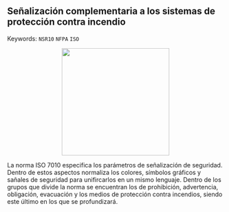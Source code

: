 ## Señalización complementaria a los sistemas de protección contra incendio
Keywords: `NSR10` `NFPA` `ISO` 

<div align="center">
  <img src="../../graph/../extintor.png" width="250px">
</div>

La norma ISO 7010 especifica los parámetros de señalización de seguridad. Dentro de estos aspectos normaliza los colores, símbolos gráficos y sañales de seguridad para unifircarlos en un mismo lenguaje. Dentro de los grupos que divide la norma se encuentran los de prohibición, advertencia, obligación, evacuación y los medios de protección contra incendios, siendo este último en los que se profundizará. 

